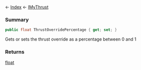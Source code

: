 ← [Index](Api-Index) ← [IMyThrust](Sandbox.ModAPI.Ingame.IMyThrust)

### Summary

```csharp
public float ThrustOverridePercentage { get; set; }
```

Gets or sets the thrust override as a percentage between 0 and 1

### Returns

[float](https://docs.microsoft.com/en-us/dotnet/api/system.single?view=netframework-4.6)

